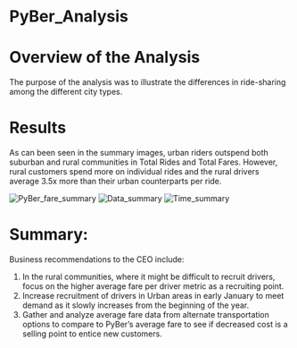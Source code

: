 # PyBer_Analysis

# Overview of the Analysis 
The purpose of the analysis was to illustrate the differences in ride-sharing among the different city types.

# Results
As can been seen in the summary images, urban riders outspend both suburban and rural communities in Total Rides and Total Fares. However, rural customers spend more on individual rides and the rural drivers average 3.5x more than their urban counterparts per ride.

![PyBer_fare_summary](link)
![Data_summary](link)
![Time_summary](link)

# Summary: 
Business recommendations to the CEO include:
1.  In the rural communities, where it might be difficult to recruit drivers, focus on the higher average fare per driver metric as a recruiting point.
2. Increase recruitment of drivers in Urban areas in early January to meet demand as it slowly increases from the beginning of the year. 
3.  Gather and analyze average fare data from alternate transportation options to compare to PyBer’s average fare to see if decreased cost is a selling point to entice new customers.
